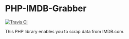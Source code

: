 # PHP-IMDB-Grabber

[![Travis CI](https://img.shields.io/travis/marcmascarell/PHP-IMDB-Grabber/custom.svg)](https://travis-ci.org/marcmascarell/PHP-IMDB-Grabber)

This PHP library enables you to scrap data from IMDB.com.


